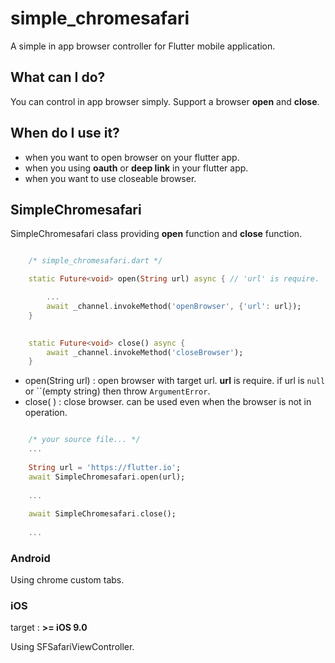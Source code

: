 # simple_chromesafari

A simple in app browser controller for Flutter mobile application.

## What can I do?
You can control in app browser simply.
Support a browser **open** and **close**.

## When do I use it?
- when you want to open browser on your flutter app.
- when you using **oauth** or **deep link** in your flutter app.
- when you want to use closeable browser.

## SimpleChromesafari
SimpleChromesafari class providing **open** function and **close** function.

```.dart

    /* simple_chromesafari.dart */

    static Future<void> open(String url) async { // 'url' is require.

        ...
        await _channel.invokeMethod('openBrowser', {'url': url});
    }

  
    static Future<void> close() async {
        await _channel.invokeMethod('closeBrowser');
    }
```
- open(String url) : open browser with target url. **url** is require. if url is `null` or ``(empty string) then throw `ArgumentError`.
- close( ) : close browser. can be used even when the browser is not in operation.

```.dart

    /* your source file... */
    ...
    
    String url = 'https://flutter.io';
    await SimpleChromesafari.open(url);
    
    ...
    
    await SimpleChromesafari.close();
    
    ...
```

### Android
Using chrome custom tabs.

### iOS
target : **>= iOS 9.0**

Using SFSafariViewController.


